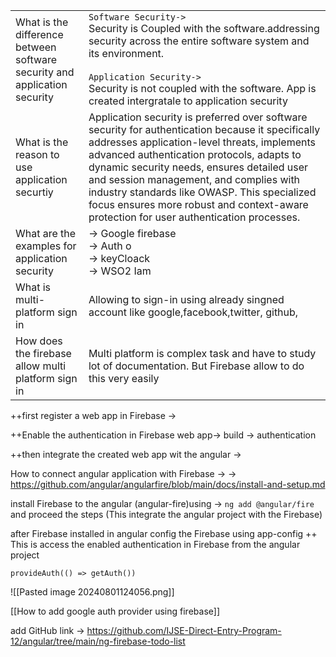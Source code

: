 |                                                                                     |                                                                                                                                                                                                                                                                                                                                                                                                                                    |
| ----------------------------------------------------------------------------------- | ---------------------------------------------------------------------------------------------------------------------------------------------------------------------------------------------------------------------------------------------------------------------------------------------------------------------------------------------------------------------------------------------------------------------------------- |
| What is the difference<br>between software <br>security and application<br>security | `Software Security->`<br>Security is Coupled with the software.addressing security across the entire software system and its environment.<br><br>`Application Security->`<br>Security is not coupled with the software. App is created intergratale to application security                                                                                                                                                        |
| What is the reason to<br>use application securtiy                                   | Application security is preferred over software security for authentication because it specifically addresses application-level threats, implements advanced authentication protocols, adapts to dynamic security needs, ensures detailed user and session management, and complies with industry standards like OWASP. This specialized focus ensures more robust and context-aware protection for user authentication processes. |
| What are the examples for  application security                                     | -> Google firebase<br>-> Auth o<br>-> keyCloack<br>-> WSO2 Iam<br>                                                                                                                                                                                                                                                                                                                                                                 |
| What is multi-platform sign in                                                      | Allowing to sign-in using already singned account like  google,facebook,twitter, github,<br>                                                                                                                                                                                                                                                                                                                                       |
| How does the firebase allow multi platform sign in                                  | Multi platform is complex task and have to study lot of documentation. But Firebase allow to do this very easily                                                                                                                                                                                                                                                                                                                   |
++first register a web app in Firebase ->

++Enable the authentication in Firebase web app->
build -> authentication

++then integrate the created web app wit the angular -> 

How to connect angular application with Firebase -> 
-> https://github.com/angular/angularfire/blob/main/docs/install-and-setup.md

install Firebase to the angular (angular-fire)using -> `ng add @angular/fire` and proceed the steps
(This integrate the angular project with the Firebase)


after Firebase installed in angular  config the Firebase using app-config
++ This is access the enabled authentication in Firebase from the angular project

`provideAuth(() => getAuth())`

![[Pasted image 20240801124056.png]]

[[How to add google auth provider using firebase]]


add GitHub link -> https://github.com/IJSE-Direct-Entry-Program-12/angular/tree/main/ng-firebase-todo-list


